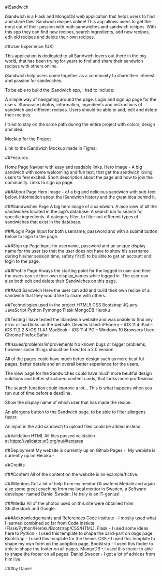 #iSandwich

iSandwich is a Flask and MongoDB web application that helps users to find and share their Sandwich recipes online! 
This app allows users to get the most out of their passion with both sandwiches and sandwich recipes. With this app they can find new recipes, search ingredients, add new recipes, edit old recipes and delete their own recipes. 

##User Experience (UX)

This application is dedicated to all Sandwich lovers out there in the big world, that has been trying for years to find and share  their sandwich recipes with others online. 

iSandwich help users come together as a community to share their interest and passion for sandwiches. 

To be able to build the iSandwich app, I had to include:

A simple way of navigating around the page.
Login and sign up page for the users.
Showcase photos, information, ingredients and instructions of sandwich and different recipes.
Users should be able to add, edit and delete their recipes. 

I tried to stay on the same path during the entire project with colors, design and idea.

Mockup for the Project

Link to the iSandwich Mockup made in Figma:



##Features

Home Page
Navbar with easy and readable links. 
Hero Image - A big sandwich with some welcoming and fun text, that get the sandwich loving users to feel excited.
Short description about the page and how to join the community. 
Links to sign up page. 

###About Page
Hero Image - of a big and delicious sandwich with sub-text below.
Information about the iSandwich history and the great idea behind it. 


###Sandwiches Page
A big hero image of a sandwich. 
A nice view of all the sandwiches located in the app’s database. 
A search bar to search for specific ingredients. 
A category filter, to filter out different types of sandwiches that exist in the database.

###Login Page
Input for both username, password and with a submit button below to login to the page. 

###Sign up Page
Input for username, password and an unique display name for the user (so that the user does not have to show his username during his/her session time, safety first!) to be able to get an account and login to the page. 


###Profile Page
Always the starting point for the logged in user and here the users can se their own display_names while logged in.
The user can also both edit and delete their Sandwiches on this page. 

###Add Sandwich
Here the user can add and build their own recipe of a sandwich that they would like to share with others.

##Technologies used in the project
HTML5
CSS
Bootstrap
JQuery
JavaScript
Python
Pymongo
Flask
MongoDB
Heroku

##Testing
I have tested the iSandwich website and was unable to find any error or bad links on the website.
Devices Used:
iPhone x – iOS 11.4
iPad – iOS 11.2.2 & iOS 11.4.1
MacBook – iOS 11.4
PC – Windows 10
Browsers Used:
Chrome
Firefox
Safari

##Issues/problems/improvements
No known bugs or bigger problems, however some  things should be fixed for a 2.0 version:

All of the pages could have much better design such as more beutiful pages, better details and an overall better experience for the users. 

The view page for the Sandwiches could have much more beutiful design solutions and better structured content cards, that looks more proffesional.

The search function could improve a lot... This is what happens when you run out of time before a deadline.

Show the display name of which user that has made the recipe. 

An allergens button to the Sandwich page, to be able to filter allergens faster. 

An input in the add sandiwch to upload files could be added instead. 


##Validation HTML
All files passed validation at https://validator.w3.org/nu/#textarea

##Deployment
My website is currently up on Github Pages - 
My webiste is currently up on Heroku - 

##Credits

###Content
All of the content on the website is an example/fictive.

###Mentors
Got a lot of help from my mentor Oluwafemi Medale and again also some great coaching from my local mentor in Sweden, a Software developer named Daniel Sweder. He truly is an IT-genius! 

###Media
All of the photos used on this site were obtained from Shutterstock and Google. 

###Acknowledgements and References
Code Institute - I moslty used what I learned combined so far from Code Instiute (Flask/Python/Heroku/Bootstrap/CSS/HTML).
Flask - I used some ideas here to 
Python - I used this template to shape the card-part on dogs page.
Bootstrap - I used this template for the theme. 
CSS - I used this template to shape my own form on the adoption page.
Bootstrap - I used this footer to able to shape the footer on all pages.
MongoDB - I used this footer to able to shape the footer on all pages.
Daniel Sweder - I got a lot of advices from him live.  

###by Daniel 
